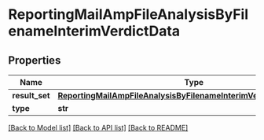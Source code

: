 # ReportingMailAmpFileAnalysisByFilenameInterimVerdictData

## Properties
Name | Type | Description | Notes
------------ | ------------- | ------------- | -------------
**result_set** | [**ReportingMailAmpFileAnalysisByFilenameInterimVerdictDataResultSet**](ReportingMailAmpFileAnalysisByFilenameInterimVerdictDataResultSet.md) |  | [optional] 
**type** | **str** |  | [optional] 

[[Back to Model list]](../README.md#documentation-for-models) [[Back to API list]](../README.md#documentation-for-api-endpoints) [[Back to README]](../README.md)

